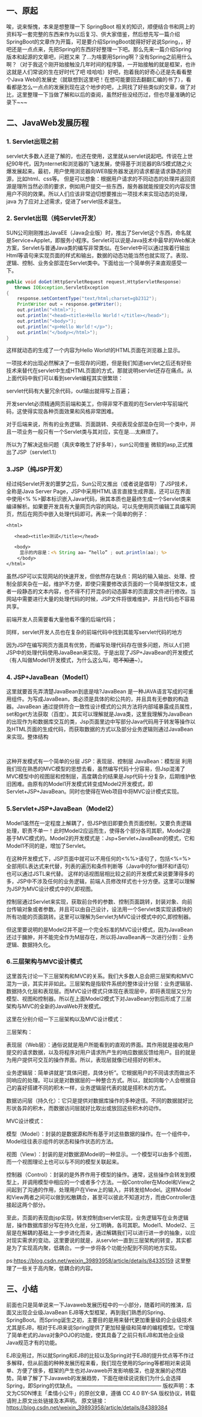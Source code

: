 ## 一、原起

唉，说来惭愧，本来是想整理一下 SpringBoot 相关的知识，顺便结合书和网上的资料写一套完整的东西来作为以后复习、供大家借鉴，然后想先写一篇介绍SpringBoot的文章作为开篇，可是要介绍SpringBoot就得好好说说Spring，，好吧还是一点点来，先把Spring的东西好好整理一下吧。那么先来一篇介绍Spring版本和起源的文章吧，问题又来 了...为啥要用Spring啊？没有Spring之前用什么啊？（对于我这个刚开始接触没几年时间的程序猿，一开始接触的就是框架，也许这就是人们常说的生在好时代了吧 哇哈哈）好吧，抱着我的好奇心还是先看看整个Java Web的发展史（就联想到这里吧！在想可能要回去翻翻汇编的书了），看看都是怎么一点点的发展到现在这个地步的吧，上网找了好些类似的文章，做了对比，这里整理一下当做了解和以后的查阅，虽然好些没经历过，但也尽量准确的记录下~~~

## 二、JavaWeb发展历程

### 1. Servlet出现之前

servlet大多数人还是了解的，也还在使用，这里就从servlet说起吧。传说在上世纪90年代，因为nternet和浏览器的飞速发展，使得基于浏览器的B/S模式随之火爆发展起来。最初，用户使用浏览器向WEB服务器发送的请求都是请求静态的资源，比如html、css等。 但是可以想象：根据用户请求的不同动态的处理并返回资源是理所当然必须的要求，例如用户提交一些东西，服务器就能按提交的内容反馈用户不同的效果。所以人们应该非常迫切想要推出一项技术来实现动态的处理， java 为了应对上述需求，促进了servlet技术诞生。

### 2. Servlet出现（纯Servlet开发）

SUN公司刚刚推出JavaEE（Java企业版）时，推出了Servlet这个东西，命名就是Service+Applet，即服务小程序。Servlet可以说是Java技术中最早的Web解决方案，Servlet与普通Java类的编写非常类似。在Servlet中可以通过挨着行输出Html等语句来实现页面的样式和输出，数据的动态功能当然也就实现了。表现、逻辑、控制、业务全部混在Servlet类中。下面给出一个简单例子来直观感受一下。

```java
public void doGet(HttpServletRequest request,HttpServletResponse)
   throws IOException,ServletException
{
    response.setContentType("text/html;charset=gb2312");
    PrintWriter out = response.getWriter();
    out.println("<html>");
    out.println("<head><title>Hello World！</title></head>");
    out.println("<body>");
    out.println("<p>Hello World！</p>");
    out.println("</body></html>");
}
```

这样就动态的生成了一个内容为Hello World!的HTML页面在浏览器上显示。

一项技术的出现必然解决了一些现存的问题，但是我们知道servlet之后还有好些技术来替代在servlet中生成HTML页面的方式，那就说明servlet还存在痛点。从上面代码中我们可以看到servlet编程其实很繁琐：

servlet代码有大量冗余代码，out输出就得写上百遍；

开发servlet必须精通网页前端和美工，你得非常不直观的在Servlet中写前端代码，这使得实现各种页面效果和风格非常困难。

对于后端来说，所有的业务逻辑、页面跳转、央视表现全部混杂在同一个类中，并且一项业务一般只有一个Servlet类与其对应，实在是….太麻烦了。

所以为了解决这些问题（真庆幸晚生了好多年），sun公司借鉴 微软的asp,正式推出了JSP（servlet1.1）

### 3.JSP（纯JSP开发）

经过纯Servlet开发的噩梦之后，Sun公司又推出（或者说是倡导）了JSP技术，全称是Java Server Page，JSP中采用HTML语言直接生成界面，还可以在界面中使用<% %>脚本标识嵌入Java代码，揪其本质也是最终生成一个Servlet类来编译解析。如果要开发具有大量网页内容的网站，可以先使用网页编辑工具编写网页，然后在网页中嵌入处理代码即可。再来一个简单的例子：

```jsp
<html>

   <head><title>测试</title></head>

   <body>
     显示的内容是：<% String aa= “hello” ; out.println(aa); %>
    </body>
</html>
```

虽然JSP可以实现网站的快速开发，但依然存在缺点：网站的输入输出、处理、控制全部夹杂在一起，维护不方便，即使只需要修改该页面的一个简单按钮文本，或者一段静态的文本内容，也不得不打开混杂的动态脚本的页面源文件进行修改。当网站中需要进行大量的处理代码的时候，JSP文件将很难维护，并且代码也不容易共享。

前端开发人员需要看大量他看不懂的后端代码；

同样，servlet开发人员也在复杂的前端代码中找到其能写servlet代码的地方

因为JSP在编写网页方面具有优势，而编写处理代码存在很多问题，所以人们把JSP中的处理代码使用JavaBean来实现。于是出现了JSP+JavaBean的开发模式（有人叫做Model1开发模式，为什么这么叫，嗯~~不知道~~~）。

### 4. JSP+JavaBean（Model1）

这里就要首先弄清楚JavaBean到底是啥?JavaBean 是一种JAVA语言写成的可重用组件。为写成JavaBean，类必须是具体的和公共的，并且具有无参数的构造器。JavaBean 通过提供符合一致性设计模式的公共方法将内部域暴露成员属性，set和get方法获取（百度）。其实可以理解就是Java类，这里我理解为JavaBean的出现作为和数据库交互的类，Jsp页面里边中写部分Java代码用于转发等操作以及HTML页面的生成代码，而获取数据的方式以及部分业务逻辑则通过JavaBean来实现。整体结构

​                  

这种开发模式有一个简单的分层 JSP：表现层、控制层 JavaBean：模型层  利用我们现在熟悉的MVC模型的思想去看，虽然编写代码十分容易，但Jsp混淆了MVC模型中的视图层和控制层，高度耦合的结果是Jsp代码十分复杂，后期维护依旧困难。由原有的Model1开发模式转变成Model2开发模式，即Servlet+JSP+JavaBean。同时也使得在Web项目中将MVC设计模式实现。

### 5.Servlet+JSP+JavaBean（Model2）

Model1虽然在一定程度上解耦了，但JSP依旧即要负责页面控制，又要负责逻辑处理，职责不单一！此时Model2应运而生，使得各个部分各司其职，Model2是基于MVC模式的。Model2的开发模式是：Jsp+Servlet+JavaBean的模式，它和Model1不同的是，增加了Servlet。

在这种开发模式下，JSP页面中就可以不用任何的<%%>语句了，包括<%=%>全部用EL表达式来代替，列表的遍历和条件判断等（Java中的for循环和if语句）也可以通过JSTL来代替。 这样的话视图层相比较之前的开发模式来说要薄得多的多，JSP中不涉及任何的业务逻辑，前端人员修改样式也十分方便。这里可以理解为JSP为MVC设计模式中的V,即视图。

控制层通过Servlet来实现，获取前台传的参数、控制页面跳转，封装对象、向前台传输对象或者参数。并且可以由自己设计，设法用一个Servlet类实现该模块的所有功能的页面跳转。这里可以理解为Servlet为MVC设计模式中的C,即控制器。

但这里要说明的是Model2并不是一个完全标准的MVC设计模式，因为JavaBean还过于臃肿，并不能完全作为M层存在，所以将JavaBean再一次进行分割：业务逻辑、数据持久化。

### 6.三层架构与MVC设计模式
这里首先讨论一下三层架构和MVC的关系。我们大多数人总会把三层架构和MVC混为一谈，其实并非如此。三层架构是指软件系统的整体设计分层：业务逻辑层、数据持久化层和表现层。而MVC设计模式只体现在表现层中，即将表现层又分为模型、视图和控制器。所以在上面Model2模式下对JavaBean分割后形成了三层架构与MVC的全新的JavaWeb开发模式。

这里在分别介绍一下三层架构以及MVC设计模式：

三层架构：

表现层（Web层）：通俗说就是用户所能看到的直观的界面。其作用就是接收用户提交的请求数据，以及将程序对用户请求所产生的响应数据反馈给用户。目的就是为用户提供可交互的操作界面。所以，表现层就像已经搭好的积木。

业务逻辑层：简单讲就是“具体问题，具体分析”。它根据用户的不同请求而做出不同响应的处理。可以说是对数据层的一种整合方式。所以，就如同每个人会根据自己的喜好搭建不同的积木一样，业务逻辑层代表的就是搭积木的方式。

数据访问层（持久化）：它只是提供对数据库操作的多种途径。不同的数据就好比形状各异的积木，而数据访问层就好比取出或放回这些积木的动作。

MVC设计模式：

模型（Model）：封装的是数据源和所有基于对这些数据的操作。在一个组件中，Model往往表示组件的状态和操作状态的方法。

视图（View）：封装的是对数据源Model的一种显示。一个模型可以由多个视图，而一个视图理论上也可以与不同的模型关联起来。

控制器（Control）：封装的是外界作用于模型的操作。通常，这些操作会转发到模型上，并调用模型中相应的一个或者多个方法。一般Controller在Model和View之间起到了沟通的作用，处理用户在View上的输入，并转发给Model。这样Model和View两者之间可以做到松散耦合，甚至可以彼此不知道对方，而由Controller连接起这两个部分。

至此，页面的表现由jsp实现，转发控制由servlet实现，业务逻辑写在业务逻辑层，操作数据库部分写在持久化层，分工明确，各司其职。Model1、Model2、三层是在解耦的基础上一步步进化而来，通过解耦我们可以进行进一步的抽象，以应对现实需求的变动。这里要说的就是，从servlet一直到三层架构的转变，其实都是为了实现高内聚，低耦合。一步一步将各个功能分配到不同的地方实现。

ps:https://blog.csdn.net/weixin_39893958/article/details/84335159 这里整理了一些关于高内聚，低耦合的内容。

## 三、小结

前面也只是简单说来一下Javaweb发展历程中的一小部分，随着时间的推演，后面又出现企业级JavaBean EJB等大型框架，再到我们熟悉的Spring、SpringBoot。而Spring诞生之初，主要目的是用来替代更加重量级的企业级技术 尤其是EJB，相对于EJB来说Spring提供了更加轻量级和简单的编程模型。它增强了简单老式的Java对象POJO的功能，使其具备了之前只有EJB和其他企业级Java规范才有的功能。

EJB没用过，所以就Spring和EJB的比较以及Spring对于EJB的提升优点等不作过多解释，但从前面的种种发展历程来看，我们现在使用的Spring等都相对来说简单、方便了很多，框架的产生也对Javaweb开发影响极深，也是发展的必然趋势。简单了解了下Javaweb的发展趋势，下面在继续说说我们为什么会选择Spring，即Spring的优缺点。
————————————————
版权声明：本文为CSDN博主「柔情小公牛」的原创文章，遵循 CC 4.0 BY-SA 版权协议，转载请附上原文出处链接及本声明。
原文链接：https://blog.csdn.net/weixin_39893958/article/details/84389384